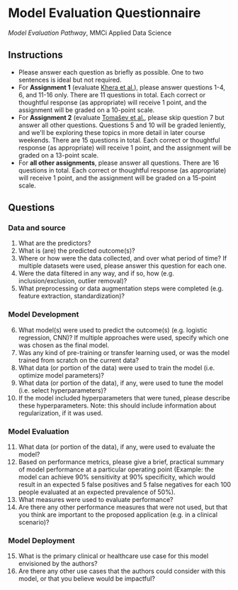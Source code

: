 # Model Evaluation Questionnaire
*Model Evaluation Pathway*, MMCi Applied Data Science

## Instructions

- Please answer each question as briefly as possible. One to two sentences is ideal but not required.
- For **Assignment 1** (evaluate [Khera et al.](https://jamanetwork.com/journals/jamacardiology/fullarticle/2777055)), please answer questions 1-4, 6, and 11-16 only. There are 11 questions in total. Each correct or thoughtful response (as appropriate) will receive 1 point, and the assignment will be graded on a 10-point scale.
- For **Assignment 2** (evaluate [Tomašev et al.](https://www.ncbi.nlm.nih.gov/pmc/articles/PMC6722431/), please skip question 7 but answer all other questions. Questions 5 and 10 will be graded leniently, and we'll be exploring these topics in more detail in later course weekends. There are 15 questions in total. Each correct or thoughtful response (as appropriate) will receive 1 point, and the assignment will be graded on a 13-point scale.
- For **all other assignments**, please answer all questions. There are 16 questions in total. Each correct or thoughtful response (as appropriate) will receive 1 point, and the assignment will be graded on a 15-point scale.

## Questions

### Data and source

1. What are the predictors?
2. What is (are) the predicted outcome(s)?
3. Where or how were the data collected, and over what period of time? If multiple datasets were used, please answer this question for each one.
4. Were the data filtered in any way, and if so, how (e.g. inclusion/exclusion, outlier removal)?
5. What preprocessing or data augmentation steps were completed (e.g. feature extraction, standardization)?

### Model Development

6. What model(s) were used to predict the outcome(s) (e.g. logistic regression, CNN)? If multiple approaches were used, specify which one was chosen as the final model.
7. Was any kind of pre-training or transfer learning used, or was the model trained from scratch on the current data?
8. What data (or portion of the data) were used to train the model (i.e. optimize model parameters)?
9. What data (or portion of the data), if any, were used to tune the model (i.e. select hyperparameters)?
10. If the model included hyperparameters that were tuned, please describe these hyperparameters. Note: this should include information about regularization, if it was used.

### Model Evaluation

11. What data (or portion of the data), if any, were used to evaluate the model?
12. Based on performance metrics, please give a brief, practical summary of model performance at a particular operating point (Example: the model can achieve 90% sensitivity at 90% specificity, which would result in an expected 5 false positives and 5 false negatives for each 100 people evaluated at an expected prevalence of 50%).
13. What measures were used to evaluate performance?
14. Are there any other performance measures that were not used, but that you think are important to the proposed application (e.g. in a clinical scenario)?

### Model Deployment

15. What is the primary clinical or healthcare use case for this model envisioned by the authors?
16. Are there any other use cases that the authors could consider with this model, or that you believe would be impactful?

